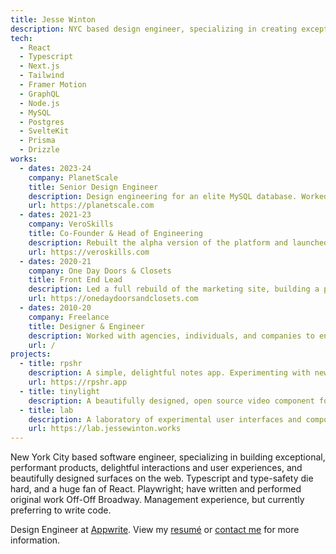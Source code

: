 ```yaml
---
title: Jesse Winton
description: NYC based design engineer, specializing in creating exceptional web experiences with modern frameworks.
tech: 
  - React
  - Typescript
  - Next.js
  - Tailwind
  - Framer Motion
  - GraphQL
  - Node.js
  - MySQL
  - Postgres
  - SvelteKit
  - Prisma
  - Drizzle
works:
  - dates: 2023-24
    company: PlanetScale
    title: Senior Design Engineer
    description: Design engineering for an elite MySQL database. Worked on all features and surfaces of the marketing website, including global search, product documentation, growth features, and PlanetScales Resources Hub.
    url: https://planetscale.com
  - dates: 2021-23
    company: VeroSkills
    title: Co-Founder & Head of Engineering
    description: Rebuilt the alpha version of the platform and launched to general availability. Led a team of 12+ remote engineers and managed development of the product, including database and API design, product roadmapping, and front end engineering.
    url: https://veroskills.com
  - dates: 2020-21
    company: One Day Doors & Closets
    title: Front End Lead
    description: Led a full rebuild of the marketing site, building a performant, dynamic Next.js application, allowing for efficient management of dealerships and location specific content to an average of 100k unique monthly visitors. With an external consultant, responsible for the design and implementation of a full company rebrand.
    url: https://onedaydoorsandclosets.com
  - dates: 2010-20
    company: Freelance
    title: Designer & Engineer
    description: Worked with agencies, individuals, and companies to ensure clear goals, and make technological decisions to ensure performant, well-designed, and well developed experiences across the web.
    url: /
projects:
  - title: rpshr
    description: A simple, delightful notes app. Experimenting with new design patterns.
    url: https://rpshr.app
  - title: tinylight
    description: A beautifully designed, open source video component for React.
  - title: lab
    description: A laboratory of experimental user interfaces and components.
    url: https://lab.jessewinton.works
---
```


New York City based software engineer, specializing in building exceptional, performant products, delightful interactions and user experiences, and beautifully designed surfaces on the web. Typescript and type-safety die hard, and a huge fan of React. Playwright; have written and performed original work Off-Off Broadway. Management experience, but currently preferring to write code.

Design Engineer at [Appwrite](https://appwrite.io). View my [resumé](/docs/resume.pdf) or [contact me](mailto:jrandallwinton@gmail.com) for more information.

